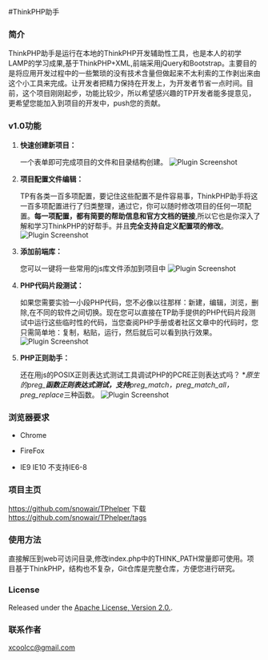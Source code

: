#ThinkPHP助手

### 简介

ThinkPHP助手是运行在本地的ThinkPHP开发辅助性工具，也是本人的初学LAMP的学习成果,基于ThinkPHP+XML,前端采用jQuery和Bootstrap。主要目的是将应用开发过程中的一些繁琐的没有技术含量但做起来不太利索的工作剥出来由这个小工具来完成。让开发者把精力保持在开发上，为开发者节省一点时间。目前，这个项目刚刚起步，功能比较少，所以希望感兴趣的TP开发者能多提意见，更希望您能加入到项目的开发中，push您的贡献。

### v1.0功能
1. **快速创建新项目：**

	一个表单即可完成项目的文件和目录结构创建。
![Plugin Screenshot](https://github.com/snowair/TPhelper/blob/master/screenshot/1.jpg?raw=true)

2. **项目配置文件编辑：**

	TP有各类一百多项配置，要记住这些配置不是件容易事，ThinkPHP助手将这一百多项配置进行了归类整理，通过它，你可以随时修改项目的任何一项配置。**每一项配置，都有简要的帮助信息和官方文档的链接**,所以它也是你深入了解和学习ThinkPHP的好帮手。并且**完全支持自定义配置项的修改**。
![Plugin Screenshot](https://github.com/snowair/TPhelper/blob/master/screenshot/2.png?raw=true)
3. **添加前端库：**

	您可以一键将一些常用的js库文件添加到项目中
![Plugin Screenshot](https://github.com/snowair/TPhelper/blob/master/screenshot/5.png?raw=true)
4. **PHP代码片段测试：**

	如果您需要实验一小段PHP代码，您不必像以往那样：新建，编辑，浏览，删除,在不同的软件之间切换。现在您可以直接在TP助手提供的PHP代码片段测试中运行这些临时性的代码，当您查阅PHP手册或者社区文章中的代码时，您只需简单地：复制，粘贴，运行，然后就后可以看到执行效果。
![Plugin Screenshot](https://github.com/snowair/TPhelper/blob/master/screenshot/4.png?raw=true)
5. **PHP正则助手：**

	还在用js的POSIX正则表达式测试工具调试PHP的PCRE正则表达式吗？
	**原生的preg_***函数正则表达式测试，支持**preg_match，preg_match_all，preg_replace**三种函数。
![Plugin Screenshot](https://github.com/snowair/TPhelper/blob/master/screenshot/3.png?raw=true)

### 浏览器要求
* Chrome

* FireFox

* IE9 IE10
  不支持IE6-8

### 项目主页

https://github.com/snowair/TPhelper
下载 https://github.com/snowair/TPhelper/tags

### 使用方法
直接解压到web可访问目录,修改index.php中的THINK_PATH常量即可使用。项目基于ThinkPHP，结构也不复杂，Git仓库是完整仓库，方便您进行研究。

### License
Released under the [Apache License, Version 2.0.](http://www.apache.org/licenses/LICENSE-2.0).

### 联系作者

xcoolcc@gmail.com
